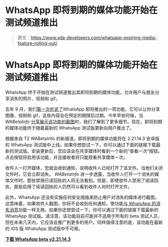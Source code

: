 # WhatsApp 即将到期的媒体功能开始在测试频道推出

> 原文：<https://www.xda-developers.com/whatsapp-expiring-media-feature-rolling-out/>

# WhatsApp 即将到期的媒体功能开始在测试频道推出

WhatsApp 终于开始在测试频道推出其即将到期的媒体功能，允许用户与朋友分享消失的照片、视频和 gif。

去年 9 月，我们[第一次听说了](https://www.xda-developers.com/whatsapp-tests-expiring-media-feature-self-destructing-images-videos-gifs/)WhatsApp 即将推出的一项功能，它可以让你分享图像、视频和 gif，这些内容会在预定的期限后过期。今年早些时候，当 *WABetaInfo* [分享展示该功能的截图](https://www.xda-developers.com/whatsapp-is-working-on-a-new-feature-that-will-let-you-share-self-destructing-images/)时，我们了解到了更多细节。现在，即将到期的媒体功能终于随着最新的 WhatsApp 测试版更新向用户推出了。

根据来自 T2 WABetaInfo 的新报道，即将到期的媒体功能将在 2.21.14.3 安卓版的 WhatsApp 测试版中上线。如果你想尝试一下，你可以通过下面的链接下载最新的测试版。安装更新后，您应该会在共享媒体时看到一个新的“查看一次”按钮。点击按钮将启用该功能，并且接收者将只能观看共享媒体一次。

收件人一打开媒体，您就会收到通知，说明收件人已经打开了该文件。当他们关闭文件时，它会立即消失。 *WABetaInfo* 进一步透露，当收件人打开一个消失的媒体文件时，那些禁用已读回执的人将无法看到。但是，即使收件人禁用了阅读回执，那些启用了阅读回执的人仍然可以看到收件人何时打开文件。

此外，WhatsApp 还没有实施任何安全措施来防止用户对消失的媒体进行截图。这意味着，如果收件人截图，你将不会收到任何通知，使功能[与 WhatsApp 的消失消息](https://www.xda-developers.com/whatsapp-disappearing-messages-roll-out-this-month/)功能一样无用。如果你还想尝试一下，你可以通过下面的链接下载最新的 WhatsApp 测试版。请注意，该功能目前可能并不适用于所有的 beta 测试人员，但在未来几天内，它应该会推广到更多的用户。同样值得注意的是，该功能在最新的 iOS 版 WhatsApp 测试版中不可用。

[**下载 WhatsApp beta v2.21.14.3**](https://www.apkmirror.com/apk/whatsapp-inc/whatsapp/whatsapp-2-21-14-3-release/)